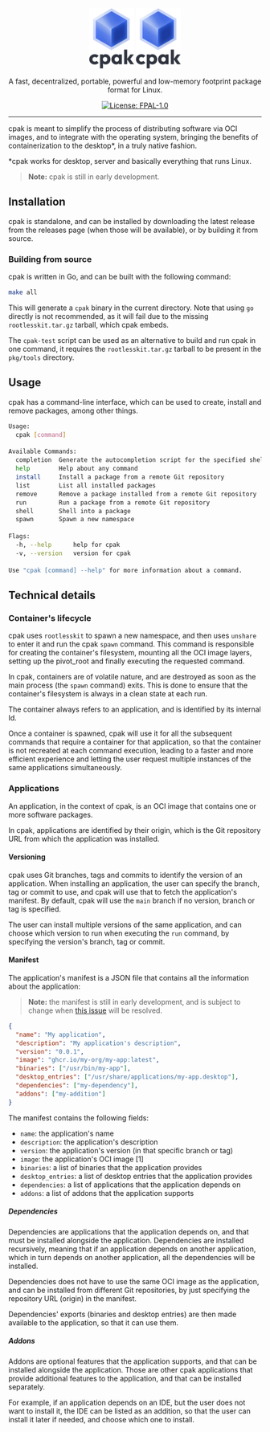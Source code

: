 <div align="center">
  <img src="cpak-logo.svg#gh-light-mode-only" height="120">
  <img src="cpak-logo.svg#gh-dark-mode-only" height="120">
  <p>A fast, decentralized, portable,  powerful and low-memory footprint package 
    format for Linux.</p>
  <p>
    <a href="https://github.com/fabricatorsltd/FPAL/blob/main/LICENSE.md">
      <img src="https://img.shields.io/badge/License-FPAL_1.0-orange.svg" alt="License: FPAL-1.0">
    </a>
  </p>
</div>

---

cpak is meant to simplify the process of distributing software via OCI images,
and to integrate with the operating system, bringing the benefits of
containerization to the desktop*, in a truly native fashion.

*cpak works for desktop, server and basically everything that runs Linux. 

> **Note:**
> cpak is still in early development.

## Installation

cpak is standalone, and can be installed by downloading the latest release from
the releases page (when those will be available), or by building it from source.

### Building from source

cpak is written in Go, and can be built with the following command:

```sh
make all
```

This will generate a `cpak` binary in the current directory. Note that using
`go` directly is not recommended, as it will fail due to the missing
`rootlesskit.tar.gz` tarball, which cpak embeds.

The `cpak-test` script can be used as an alternative to build and run cpak
in one command, it requires the `rootlesskit.tar.gz` tarball to be present in
the `pkg/tools` directory.

## Usage

cpak has a command-line interface, which can be used to create, install and
remove packages, among other things.

```sh
Usage:
  cpak [command]

Available Commands:
  completion  Generate the autocompletion script for the specified shell
  help        Help about any command
  install     Install a package from a remote Git repository
  list        List all installed packages
  remove      Remove a package installed from a remote Git repository
  run         Run a package from a remote Git repository
  shell       Shell into a package
  spawn       Spawn a new namespace

Flags:
  -h, --help      help for cpak
  -v, --version   version for cpak

Use "cpak [command] --help" for more information about a command.
```

## Technical details

### Container's lifecycle

cpak uses `rootlesskit` to spawn a new namespace, and then uses `unshare` to
enter it and run the cpak `spawn` command. This command is responsible for
creating the container's filesystem, mounting all the OCI image layers, setting
up the pivot_root and finally executing the requested command.

In cpak, containers are of volatile nature, and are destroyed as soon as the
main process (the `spawn` command) exits. This is done to ensure that the
container's filesystem is always in a clean state at each run.

The container always refers to an application, and is identified by its
internal Id.

Once a container is spawned, cpak will use it for all the subsequent commands
that require a container for that application, so that the container is not
recreated at each command execution, leading to a faster and more efficient
experience and letting the user request multiple instances of the same
applications simultaneously.

### Applications

An application, in the context of cpak, is an OCI image that contains one
or more software packages.

In cpak, applications are identified by their origin, which is the Git
repository URL from which the application was installed.

#### Versioning

cpak uses Git branches, tags and commits to identify the version of an
application. When installing an application, the user can specify the branch,
tag or commit to use, and cpak will use that to fetch the application's
manifest. By default, cpak will use the `main` branch if no version, branch or
tag is specified.

The user can install multiple versions of the same application, and can choose
which version to run when executing the `run` command, by specifying the
version's branch, tag or commit.

#### Manifest

The application's manifest is a JSON file that contains all the information
about the application:

> **Note:**
> the manifest is still in early development, and is subject to change
> when [this issue](https://github.com/Containerpak/cpak/issues/1) will be
> resolved.

```json
{
  "name": "My application",
  "description": "My application's description",
  "version": "0.0.1",
  "image": "ghcr.io/my-org/my-app:latest",
  "binaries": ["/usr/bin/my-app"],
  "desktop_entries": ["/usr/share/applications/my-app.desktop"],
  "dependencies": ["my-dependency"],
  "addons": ["my-addition"]
}
```

The manifest contains the following fields:

- `name`: the application's name
- `description`: the application's description
- `version`: the application's version (in that specific branch or tag)
- `image`: the application's OCI image [1]
- `binaries`: a list of binaries that the application provides
- `desktop_entries`: a list of desktop entries that the application provides
- `dependencies`: a list of applications that the application depends on
- `addons`: a list of addons that the application supports

##### Dependencies

Dependencies are applications that the application depends on, and that must be
installed alongside the application. Dependencies are installed recursively,
meaning that if an application depends on another application, which in turn
depends on another application, all the dependencies will be installed.

Dependencies does not have to use the same OCI image as the application, and
can be installed from different Git repositories, by just specifying the
repository URL (origin) in the manifest.

Dependencies' exports (binaries and desktop entries) are then made available to
the application, so that it can use them.

##### Addons

Addons are optional features that the application supports, and that can be
installed alongside the application. Those are other cpak applications that
provide additional features to the application, and that can be installed
separately.

For example, if an application depends on an IDE, but the user does not want
to install it, the IDE can be listed as an addition, so that the user
can install it later if needed, and choose which one to install.
